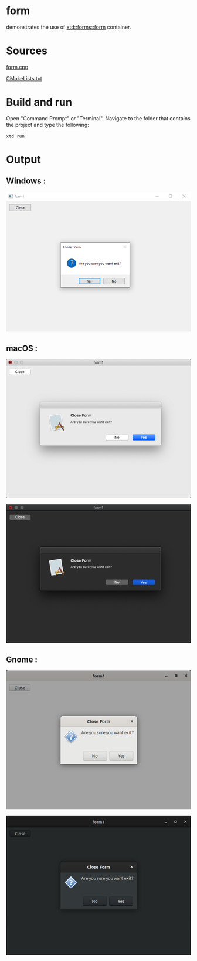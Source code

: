 # form

demonstrates the use of [xtd::forms::form](../../../src/xtd_forms/include/xtd/forms/form.hpp) container.

# Sources

[form.cpp](form.cpp)

[CMakeLists.txt](CMakeLists.txt)

# Build and run

Open "Command Prompt" or "Terminal". Navigate to the folder that contains the project and type the following:

```shell
xtd run
```

# Output

## Windows :

![Screenshot](../../../docs/pictures/examples/form_w.png)

## macOS :

![Screenshot](../../../docs/pictures/examples/form_m.png)

![Screenshot](../../../docs/pictures/examples/form_md.png)

## Gnome :

![Screenshot](../../../docs/pictures/examples/form_g.png)

![Screenshot](../../../docs/pictures/examples/form_gd.png)
